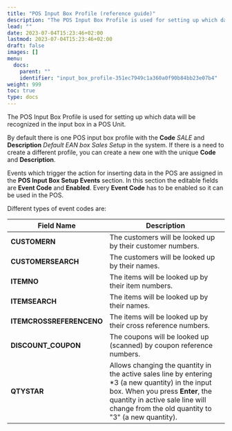 ```yaml
---
title: "POS Input Box Profile (reference guide)"
description: "The POS Input Box Profile is used for setting up which data will be recognized in the input box in a POS Unit."
lead: ""
date: 2023-07-04T15:23:46+02:00
lastmod: 2023-07-04T15:23:46+02:00
draft: false
images: []
menu:
  docs:
    parent: ""
    identifier: "input_box_profile-351ec7949c1a360a0f90b84bb23e07b4"
weight: 999
toc: true
type: docs
---
```


The POS Input Box Profile is used for setting up which data will be recognized in the input box in a POS Unit.

By default there is one POS input box profile with the **Code** *SALE* and **Description** *Default EAN box Sales Setup* in the system. If there is a need to create a different profile, you can create a new one with the unique **Code** and **Description**.

Events which trigger the action for inserting data in the POS are assigned in the **POS Input Box Setup Events** section. In this section the editable fields are **Event Code** and **Enabled**. Every **Event Code** has to be enabled so it can be used in the POS.

Different types of event codes are:

| Field Name      | Description |
| ----------- | ----------- |
| **CUSTOMERN**       | The customers will be looked up by their customer numbers.     |
| **CUSTOMERSEARCH**   | The customers will be looked up by their names.        |
| **ITEMNO**  | The items will be looked up by their item numbers. |
| **ITEMSEARCH** | The items will be looked up by their names. |
| **ITEMCROSSREFERENCENO** | The items will be looked up by their cross reference numbers. |
| **DISCOUNT_COUPON** | The coupons will be looked up (scanned) by coupon reference numbers. |
| **QTYSTAR** | Allows changing the quantity in the active sales line by entering *3 (a new quantity) in the input box. When you press **Enter**, the quantity in active sale line will change from the old quantity to "3" (a new quantity). |